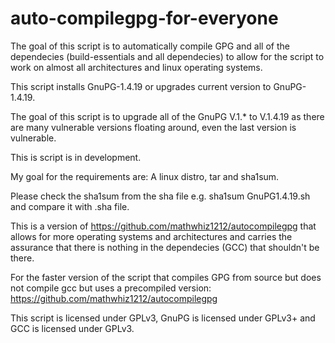 # auto-compilegpg-for-everyone
The goal of this script is to automatically compile GPG and all of the dependecies (build-essentials and all dependecies) to allow for the script to work on almost all architectures and linux operating systems.

This script installs GnuPG-1.4.19 or upgrades current version to GnuPG-1.4.19.

The goal of this script is to upgrade all of the GnuPG V.1.* to V.1.4.19 as there are many vulnerable versions floating around, even the last version is vulnerable.

This is script is in development.

My goal for the requirements are: A linux distro, tar and sha1sum.

Please check the sha1sum from the sha file e.g. sha1sum GnuPG1.4.19.sh and compare it with .sha file.

This is a version of https://github.com/mathwhiz1212/autocompilegpg that allows for more operating systems and architectures and carries the assurance that there is nothing in the dependecies (GCC) that shouldn't be there.

For the faster version of the script that compiles GPG from source but does not compile gcc but uses a precompiled version: https://github.com/mathwhiz1212/autocompilegpg

This script is licensed under GPLv3, GnuPG is licensed under GPLv3+ and GCC is licensed under GPLv3.

